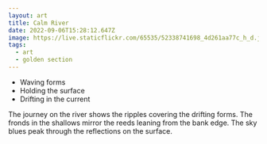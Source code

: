 ```yaml
---
layout: art
title: Calm River
date: 2022-09-06T15:28:12.647Z
image: https://live.staticflickr.com/65535/52338741698_4d261aa77c_h_d.jpg
tags:
  - art
  - golden section
---
```

* Waving forms
* Holding the surface
* Drifting in the current

The journey on the river shows the ripples covering the drifting forms. The fronds in the shallows mirror the reeds leaning from the bank edge. The sky blues peak through the reflections on the surface.